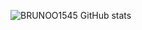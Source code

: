 <!-- [![Anurag's GitHub stats](https://github-readme-stats.vercel.app/api?username=BRUNOO1545)](https://github.com/anuraghazra/github-readme-stats) -->
![BRUNOO1545 GitHub stats](https://github-readme-stats.vercel.app/api?username=BRUNOO1545&show_icons=true&theme=radical)
